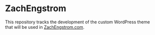 # ZachEngstrom

This repository tracks the development of the custom WordPress theme that will be used in [ZachEngstrom.com](http://zachengstrom.com).